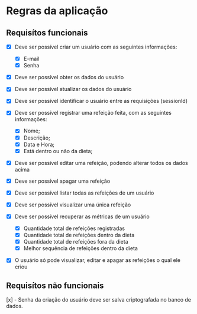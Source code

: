 # Regras da aplicação

## Requisítos funcionais
- [x] Deve ser possível criar um usuário com as seguintes informações:
    - [x] E-mail
    - [x] Senha
- [x] Deve ser possível obter os dados do usuário
- [x] Deve ser possível atualizar os dados do usuário
- [x] Deve ser possível identificar o usuário entre as requisições (sessionId)
- [x] Deve ser possível registrar uma refeição feita, com as seguintes informações:
    - [x] Nome;
    - [x] Descrição;
    - [x] Data e Hora;
    - [x] Está dentro ou não da dieta;
- [x] Deve ser possível editar uma refeição, podendo alterar todos os dados acima
- [x] Deve ser possível apagar uma refeição
- [x] Deve ser possível listar todas as refeições de um usuário
- [x] Deve ser possível visualizar uma única refeição
- [x] Deve ser possível recuperar as métricas de um usuário
    - [x] Quantidade total de refeições registradas
    - [x] Quantidade total de refeições dentro da dieta
    - [x] Quantidade total de refeições fora da dieta
    - [x] Melhor sequência de refeições dentro da dieta
- [x] O usuário só pode visualizar, editar e apagar as refeições o qual ele criou


## Requisítos não funcionais
[x] - Senha da criação do usuário deve ser salva criptografada no banco de dados.